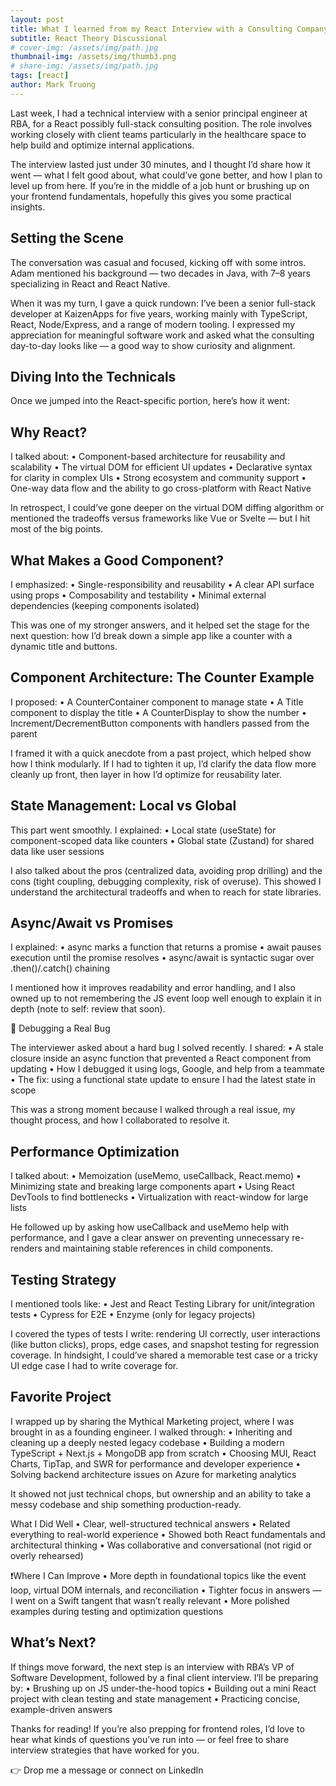 ```yaml
---
layout: post
title: What I learned from my React Interview with a Consulting Company
subtitle: React Theory Discussional
# cover-img: /assets/img/path.jpg
thumbnail-img: /assets/img/thumb3.png
# share-img: /assets/img/path.jpg
tags: [react]
author: Mark Truong
---
```


Last week, I had a technical interview with a senior principal engineer at RBA, for a React possibly full-stack consulting position. The role involves working closely with client teams particularly in the healthcare space to help build and optimize internal applications.

The interview lasted just under 30 minutes, and I thought I’d share how it went — what I felt good about, what could’ve gone better, and how I plan to level up from here. If you’re in the middle of a job hunt or brushing up on your frontend fundamentals, hopefully this gives you some practical insights.

## Setting the Scene

The conversation was casual and focused, kicking off with some intros. Adam mentioned his background — two decades in Java, with 7–8 years specializing in React and React Native.

When it was my turn, I gave a quick rundown: I’ve been a senior full-stack developer at KaizenApps for five years, working mainly with TypeScript, React, Node/Express, and a range of modern tooling. I expressed my appreciation for meaningful software work and asked what the consulting day-to-day looks like — a good way to show curiosity and alignment.

## Diving Into the Technicals

Once we jumped into the React-specific portion, here’s how it went:

## Why React?

I talked about:
	•	Component-based architecture for reusability and scalability
	•	The virtual DOM for efficient UI updates
	•	Declarative syntax for clarity in complex UIs
	•	Strong ecosystem and community support
	•	One-way data flow and the ability to go cross-platform with React Native

In retrospect, I could’ve gone deeper on the virtual DOM diffing algorithm or mentioned the tradeoffs versus frameworks like Vue or Svelte — but I hit most of the big points.

## What Makes a Good Component?

I emphasized:
	•	Single-responsibility and reusability
	•	A clear API surface using props
	•	Composability and testability
	•	Minimal external dependencies (keeping components isolated)

This was one of my stronger answers, and it helped set the stage for the next question: how I’d break down a simple app like a counter with a dynamic title and buttons.

## Component Architecture: The Counter Example

I proposed:
	•	A CounterContainer component to manage state
	•	A Title component to display the title
	•	A CounterDisplay to show the number
	•	Increment/DecrementButton components with handlers passed from the parent

I framed it with a quick anecdote from a past project, which helped show how I think modularly. If I had to tighten it up, I’d clarify the data flow more cleanly up front, then layer in how I’d optimize for reusability later.

## State Management: Local vs Global

This part went smoothly. I explained:
	•	Local state (useState) for component-scoped data like counters
	•	Global state (Zustand) for shared data like user sessions

I also talked about the pros (centralized data, avoiding prop drilling) and the cons (tight coupling, debugging complexity, risk of overuse). This showed I understand the architectural tradeoffs and when to reach for state libraries.

## Async/Await vs Promises

I explained:
	•	async marks a function that returns a promise
	•	await pauses execution until the promise resolves
	•	async/await is syntactic sugar over .then()/.catch() chaining

I mentioned how it improves readability and error handling, and I also owned up to not remembering the JS event loop well enough to explain it in depth (note to self: review that soon).

🔹 Debugging a Real Bug

The interviewer asked about a hard bug I solved recently. I shared:
	•	A stale closure inside an async function that prevented a React component from updating
	•	How I debugged it using logs, Google, and help from a teammate
	•	The fix: using a functional state update to ensure I had the latest state in scope

This was a strong moment because I walked through a real issue, my thought process, and how I collaborated to resolve it.

## Performance Optimization

I talked about:
	•	Memoization (useMemo, useCallback, React.memo)
	•	Minimizing state and breaking large components apart
	•	Using React DevTools to find bottlenecks
	•	Virtualization with react-window for large lists

He followed up by asking how useCallback and useMemo help with performance, and I gave a clear answer on preventing unnecessary re-renders and maintaining stable references in child components.

## Testing Strategy

I mentioned tools like:
	•	Jest and React Testing Library for unit/integration tests
	•	Cypress for E2E
	•	Enzyme (only for legacy projects)

I covered the types of tests I write: rendering UI correctly, user interactions (like button clicks), props, edge cases, and snapshot testing for regression coverage. In hindsight, I could’ve shared a memorable test case or a tricky UI edge case I had to write coverage for.

## Favorite Project

I wrapped up by sharing the Mythical Marketing project, where I was brought in as a founding engineer. I walked through:
	•	Inheriting and cleaning up a deeply nested legacy codebase
	•	Building a modern TypeScript + Next.js + MongoDB app from scratch
	•	Choosing MUI, React Charts, TipTap, and SWR for performance and developer experience
	•	Solving backend architecture issues on Azure for marketing analytics

It showed not just technical chops, but ownership and an ability to take a messy codebase and ship something production-ready.


What I Did Well
	•	Clear, well-structured technical answers
	•	Related everything to real-world experience
	•	Showed both React fundamentals and architectural thinking
	•	Was collaborative and conversational (not rigid or overly rehearsed)


❗️Where I Can Improve
	•	More depth in foundational topics like the event loop, virtual DOM internals, and reconciliation
	•	Tighter focus in answers — I went on a Swift tangent that wasn’t really relevant
	•	More polished examples during testing and optimization questions

## What’s Next?

If things move forward, the next step is an interview with RBA’s VP of Software Development, followed by a final client interview. I’ll be preparing by:
	•	Brushing up on JS under-the-hood topics
	•	Building out a mini React project with clean testing and state management
	•	Practicing concise, example-driven answers


Thanks for reading! If you’re also prepping for frontend roles, I’d love to hear what kinds of questions you’ve run into — or feel free to share interview strategies that have worked for you.

👉 Drop me a message or connect on LinkedIn

